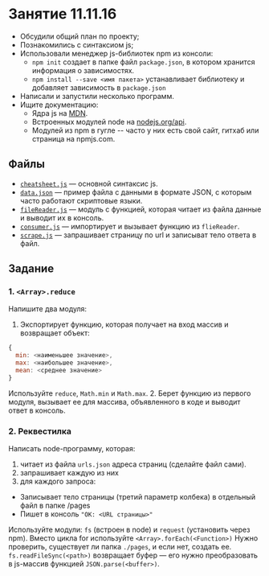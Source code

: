 # Занятие 11.11.16

* Обсудили общий план по проекту;
* Познакомились с синтаксиом js;
* Использовали менеджер js-библиотек npm из консоли:
  * `npm init` создает в папке файл `package.json`, в котором хранится информация о зависимостях.
  * `npm install --save <имя пакета>` устанавливает библиотеку и добавляет зависимость в `package.json`
* Написали и запустили несколько программ.
* Ищите документацию:
  * Ядра js на [MDN](https://developer.mozilla.org/en-US/).
  * Встроенных модулей node на [nodejs.org/api](https://nodejs.org/api).
  * Модулей из npm в гугле -- часто у них есть свой сайт, гитхаб или страница на npmjs.com.

## Файлы

* [`cheatsheet.js`](cheatsheet.js) — основной синтаксис js.
* [`data.json`]() — пример файла с данными в формате JSON, с которым часто работают скриптовые языки.
* [`fileReader.js`]() — модуль с функцией, которая читает из файла данные и выводит их в консоль.
* [`consumer.js`]() — импортирует и вызывает функцию из `flieReader`.
* [`scrape.js`]() — запрашивает страницу по url и записыват тело ответа в файл.

## Задание

### 1. `<Array>.reduce`
Напишите два модуля:
1. Экспортирует функцию, которая получает на вход массив и возвращает объект:
```js
{
  min: <наименьшее значение>,
  max: <наибольшее значение>,
  mean: <среднее значение>
}
```
Используйте `reduce`, `Math.min` и `Math.max`.
2. Берет функцию из первого модуля, вызывает ее для массива, объявленного в коде и выводит ответ в консоль.

### 2. Реквестилка

Написать node-программу, которая:

1. читает из файла `urls.json` адреса страниц (сделайте файл сами).
2. запрашивает каждую из них
3. для каждого запроса:
  - Записывает тело страницы (третий параметр колбека) в отдельный файл в папке /pages
  - Пишет в консоль `"OK: <URL страницы>"`

Используйте модули: `fs` (встроен в node) и `request` (установить через npm).
Вместо цикла for используйте `<Array>.forEach(<Function>)`
Нужно проверить, существует ли папка `./pages`, и если нет, создать ее.
`fs.readFileSync(<path>)` возвращает буфер — его нужно преобразовать в js-массив
функцией `JSON.parse(<buffer>)`.
